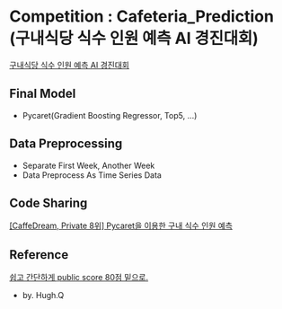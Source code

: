 # Competition : Cafeteria_Prediction <br> (구내식당 식수 인원 예측 AI 경진대회)

[구내식당 식수 인원 예측 AI 경진대회](https://www.dacon.io/competitions/official/235743/overview/description)

## Final Model
- Pycaret(Gradient Boosting Regressor, Top5, ...)

## Data Preprocessing
- Separate First Week, Another Week
- Data Preprocess As Time Series Data

## Code Sharing

[\[CaffeDream, Private 8위\] Pycaret을 이용한 구내 식수 인원 예측](https://www.dacon.io/competitions/official/235743/codeshare/3001?page=1&dtype=recent)

## Reference

[쉽고 간단하게 public score 80점 밑으로.](https://www.dacon.io/competitions/official/235743/codeshare/2856?page=1&dtype=recent)
- by. Hugh.Q
